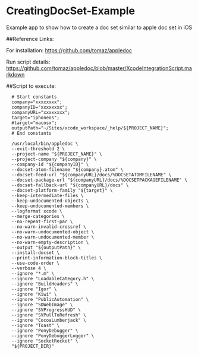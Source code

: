 CreatingDocSet-Example
======================

Example app to show how to create a doc set similar to apple doc set in iOS 

##Reference Links:

For installation: https://github.com/tomaz/appledoc

Run script details: https://github.com/tomaz/appledoc/blob/master/XcodeIntegrationScript.markdown

##Script to execute:

      # Start constants
      company="xxxxxxxx";
      companyID="xxxxxxxx";
      companyURL="xxxxxxxx";
      target="iphoneos";
      #target="macosx";
      outputPath="~/Sites/xcode_workspace/_help/${PROJECT_NAME}";
      # End constants
      
      /usr/local/bin/appledoc \
      --exit-threshold 2 \
      --project-name "${PROJECT_NAME}" \
      --project-company "${company}" \
      --company-id "${companyID}" \
      --docset-atom-filename "${company}.atom" \
      --docset-feed-url "${companyURL}/docs/%DOCSETATOMFILENAME" \
      --docset-package-url "${companyURL}/docs/%DOCSETPACKAGEFILENAME" \
      --docset-fallback-url "${companyURL}/docs" \
      --docset-platform-family "${target}" \
      --keep-intermediate-files \
      --keep-undocumented-objects \
      --keep-undocumented-members \
      --logformat xcode \
      --merge-categories \
      --no-repeat-first-par \
      --no-warn-invalid-crossref \
      --no-warn-undocumented-object \
      --no-warn-undocumented-member \
      --no-warn-empty-description \
      --output "${outputPath}" \
      --install-docset \
      --print-information-block-titles \
      --use-code-order \
      --verbose 4 \
      --ignore "*.m" \
      --ignore "LoadableCategory.h" \
      --ignore "BuildHeaders" \
      --ignore "Igor" \
      --ignore "Kiwi" \
      --ignore "PublicAutomation" \
      --ignore "SDWebImage" \
      --ignore "SVProgressHUD" \
      --ignore "SVPullToRefresh" \
      --ignore "CocoaLumberjack" \
      --ignore "Toast" \
      --ignore "PonyDebugger" \
      --ignore "PonyDebuggerLogger" \
      --ignore "SocketRocket" \
      "${PROJECT_DIR}"
